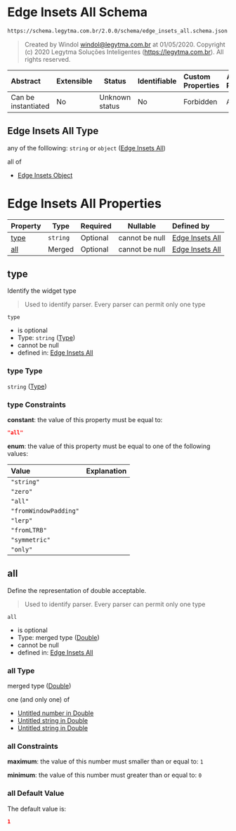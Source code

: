 # Edge Insets All Schema

```txt
https://schema.legytma.com.br/2.0.0/schema/edge_insets_all.schema.json
```




> Created by Windol [windol@legytma.com.br](mailto:windol@legytma.com.br) at 01/05/2020.
> Copyright (c) 2020 Legytma Soluções Inteligentes (<https://legytma.com.br>). All rights reserved.
>

| Abstract            | Extensible | Status         | Identifiable | Custom Properties | Additional Properties | Access Restrictions | Defined In                                                                                  |
| :------------------ | ---------- | -------------- | ------------ | :---------------- | --------------------- | ------------------- | ------------------------------------------------------------------------------------------- |
| Can be instantiated | No         | Unknown status | No           | Forbidden         | Allowed               | none                | [edge_insets_all.schema.json](../schema/edge_insets_all.schema.json) |

## Edge Insets All Type

any of the folllowing: `string` or `object` ([Edge Insets All](edge_insets_all.md))

all of

-   [Edge Insets Object](edge_insets-oneof-edge-insets-object.md)

# Edge Insets All Properties

| Property      | Type     | Required | Nullable       | Defined by                                                                                                                                           |
| :------------ | -------- | -------- | -------------- | :--------------------------------------------------------------------------------------------------------------------------------------------------- |
| [type](#type) | `string` | Optional | cannot be null | [Edge Insets All](edge_insets_all-properties-type.md) |
| [all](#all)   | Merged   | Optional | cannot be null | [Edge Insets All](app_bar_theme-properties-double.md)           |

## type

Identify the widget type


> Used to identify parser. Every parser can permit only one type
>

`type`

-   is optional
-   Type: `string` ([Type](edge_insets_all-properties-type.md))
-   cannot be null
-   defined in: [Edge Insets All](edge_insets_all-properties-type.md)

### type Type

`string` ([Type](edge_insets_all-properties-type.md))

### type Constraints

**constant**: the value of this property must be equal to:

```json
"all"
```

**enum**: the value of this property must be equal to one of the following values:

| Value                 | Explanation |
| :-------------------- | ----------- |
| `"string"`            |             |
| `"zero"`              |             |
| `"all"`               |             |
| `"fromWindowPadding"` |             |
| `"lerp"`              |             |
| `"fromLTRB"`          |             |
| `"symmetric"`         |             |
| `"only"`              |             |

## all

Define the representation of double acceptable.


> Used to identify parser. Every parser can permit only one type
>

`all`

-   is optional
-   Type: merged type ([Double](app_bar_theme-properties-double.md))
-   cannot be null
-   defined in: [Edge Insets All](app_bar_theme-properties-double.md)

### all Type

merged type ([Double](app_bar_theme-properties-double.md))

one (and only one) of

-   [Untitled number in Double](double-definitions-doublenumber.md)
-   [Untitled string in Double](double-definitions-doublestring.md)
-   [Untitled string in Double](double-definitions-doubleenum.md)

### all Constraints

**maximum**: the value of this number must smaller than or equal to: `1`

**minimum**: the value of this number must greater than or equal to: `0`

### all Default Value

The default value is:

```json
1
```
